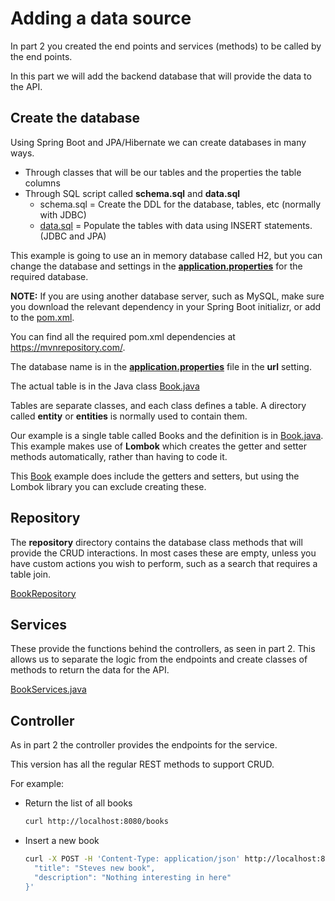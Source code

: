 # Adding a data source

In part 2 you created the end points and services (methods) to be called by the end points.

In this part we will add the backend database that will provide the data to the API.

## Create the database

Using Spring Boot and JPA/Hibernate we can create databases in many ways.

* Through classes that will be our tables and the properties the table columns
* Through SQL script called **schema.sql** and **data.sql**
    * schema.sql = Create the DDL for the database, tables, etc (normally with JDBC)
    * [data.sql](./myapp/src/main/resources/data.sql) = Populate the tables with data using INSERT statements. (JDBC and JPA)

This example is going to use an in memory database called H2, but you can change the database and settings in the **[application.properties](./myapp/src/main/resources/application.properties)** for the required database.

**NOTE:** If you are using another database server, such as MySQL, make sure you download the relevant dependency in your Spring Boot initializr, or add to the [pom.xml](./myapp/pom.xml).

You can find all the required pom.xml dependencies at https://mvnrepository.com/.

The database name is in the **[application.properties](./myapp/src/main/resources/application.properties)** file in the **url** setting.

The actual table is in the Java class [Book.java](./myapp/src/main/java/com/tps/myapp/entity/Book.java)

Tables are separate classes, and each class defines a table.  A directory called **entity** or **entities** is normally used to contain them.

Our example is a single table called Books and the definition is in [Book.java](./myapp/src/main/java/com/tps/myapp/entity/Book.java).  This example makes use of **Lombok** which creates the getter and setter methods automatically, rather than having to code it.

This [Book](./myapp/src/main/java/com/tps/myapp/entity/Book.java.old) example does include the getters and setters, but using the Lombok library you can exclude creating these.

## Repository

The **repository** directory contains the database class methods that will provide the CRUD interactions.  In most cases these are empty, unless you have custom actions you wish to perform, such as a search that requires a table join.

[BookRepository](./myapp/src/main/java/com/tps/myapp/repository/BookRepository.java)

## Services

These provide the functions behind the controllers, as seen in part 2.  This allows us to separate the logic from the endpoints and create classes of methods to return the data for the API.

[BookServices.java](./myapp/src/main/java/com/tps/myapp/services/BookServices.java)

## Controller

As in part 2 the controller provides the endpoints for the service.

This version has all the regular REST methods to support CRUD.

For example:

* Return the list of all books

    ```sh
    curl http://localhost:8080/books
    ```

* Insert a new book

    ```sh
    curl -X POST -H 'Content-Type: application/json' http://localhost:8080/books -d '{
      "title": "Steves new book",
      "description": "Nothing interesting in here"
    }'
    ```
